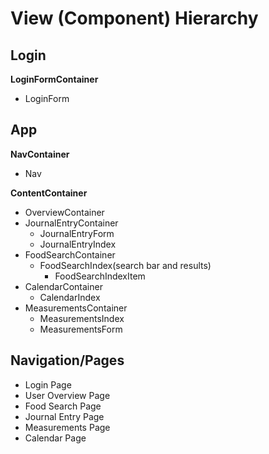 # View (Component) Hierarchy

## Login

**LoginFormContainer**
+ LoginForm

## App
**NavContainer**
+ Nav

**ContentContainer**
+ OverviewContainer
+ JournalEntryContainer
    + JournalEntryForm
    + JournalEntryIndex
+ FoodSearchContainer
    + FoodSearchIndex(search bar and results)
        + FoodSearchIndexItem    
+ CalendarContainer
    + CalendarIndex
+ MeasurementsContainer
    + MeasurementsIndex
    + MeasurementsForm


## Navigation/Pages

* Login Page
* User Overview Page
* Food Search Page
* Journal Entry Page
* Measurements Page
* Calendar Page

